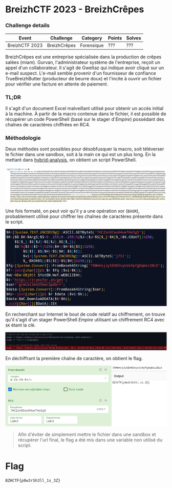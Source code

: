 BreizhCTF 2023 - BreizhCrêpes
==========================

### Challenge details

| Event                    | Challenge  | Category       | Points | Solves      |
|--------------------------|------------|----------------|--------|-------------|
| BreizhCTF 2023           | BreizhCrêpes  | Forensique  | ???    | ???         |


BreizhCrêpes est une entreprise spécialisée dans la production de crêpes salées (miam).
Gurvan, l'administrateur système de l'entreprise, reçoit un appel d'un collaborateur. Il s'agit de Gweltaz qui indique avoir cliqué sur un e-mail suspect.
L'e-mail semble provenir d'un fournisseur de confiance TrueBreizhButter (producteur de beurre doux) et l'incite à ouvrir un fichier pour vérifier une facture en attente de paiement.

### TL;DR

Il s'agit d'un document Excel malveillant utilisé pour obtenir un accès initial à la machine. À partir de la macro contenue dans le fichier, il est possible de récupérer un code PowerShell (basé sur le stager d'*Empire*) possédant des chaînes de caractères chiffrées en RC4.

### Méthodologie

Deux méthodes sont possibles pour désobfusquer la macro, soit téléverser le fichier dans une sandbox, soit à la main ce qui est un plus long. En la mettant dans [hybrid-analysis](https://www.hybrid-analysis.com), on obtient un script PowerShell.

![hybrid-analysis.png](hybrid-analysis.png)

Une fois formaté, on peut voir qu'il y a une opération xor (`BXOR`), probablement utilisé pour chiffrer les chaînes de caractères présente dans le script.

![powershell_stager.png](powershell_stager.png)

En recherchant sur Internet le bout de code relatif au chiffrement, on trouve qu'il s'agit d'un stager PowerShell *Empire* utilisant un chiffrement RC4 avec `$K` étant la clé.

![git_empire_stager.png](git_empire_stager.png)

En déchiffrant la première chaîne de caractère, on obtient le flag.

![cyberchef_flag.png](cyberchef_flag.png)

> Afin d'éviter de simplement mettre le fichier dans une sandbox et récupérer l'url final, le flag a été mis dans une variable non utilisé du script.

# Flag

`BZHCTF{p0w3rSh3ll_1s_3Z}`
